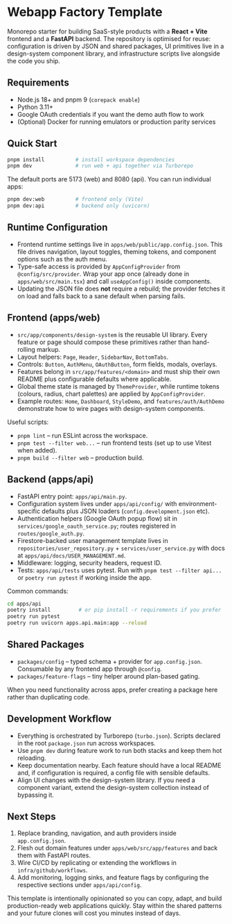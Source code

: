 # Webapp Factory Template

Monorepo starter for building SaaS-style products with a **React + Vite** frontend and a **FastAPI** backend. The repository is optimised for reuse: configuration is driven by JSON and shared packages, UI primitives live in a design-system component library, and infrastructure scripts live alongside the code you ship.

## Requirements

- Node.js 18+ and pnpm 9 (`corepack enable`)
- Python 3.11+
- Google OAuth credentials if you want the demo auth flow to work
- (Optional) Docker for running emulators or production parity services

## Quick Start

```bash
pnpm install          # install workspace dependencies
pnpm dev              # run web + api together via Turborepo
```

The default ports are 5173 (web) and 8080 (api). You can run individual apps:

```bash
pnpm dev:web          # frontend only (Vite)
pnpm dev:api          # backend only (uvicorn)
```

## Runtime Configuration

- Frontend runtime settings live in `apps/web/public/app.config.json`. This file drives navigation, layout toggles, theming tokens, and component options such as the auth menu.
- Type-safe access is provided by `AppConfigProvider` from `@config/src/provider`. Wrap your app once (already done in `apps/web/src/main.tsx`) and call `useAppConfig()` inside components.
- Updating the JSON file does **not** require a rebuild; the provider fetches it on load and falls back to a sane default when parsing fails.

## Frontend (apps/web)

- `src/app/components/design-system` is the reusable UI library. Every feature or page should compose these primitives rather than hand-rolling markup.
- Layout helpers: `Page`, `Header`, `SidebarNav`, `BottomTabs`.
- Controls: `Button`, `AuthMenu`, `OAuthButton`, form fields, modals, overlays.
- Features belong in `src/app/features/<domain>` and must ship their own README plus configurable defaults where applicable.
- Global theme state is managed by `ThemeProvider`, while runtime tokens (colours, radius, chart palettes) are applied by `AppConfigProvider`.
- Example routes: `Home`, `Dashboard`, `StyleDemo`, and `features/auth/AuthDemo` demonstrate how to wire pages with design-system components.

Useful scripts:

- `pnpm lint` – run ESLint across the workspace.
- `pnpm test --filter web...` – run frontend tests (set up to use Vitest when added).
- `pnpm build --filter web` – production build.

## Backend (apps/api)

- FastAPI entry point: `apps/api/main.py`.
- Configuration system lives under `apps/api/config/` with environment-specific defaults plus JSON loaders (`config.development.json` etc).
- Authentication helpers (Google OAuth popup flow) sit in `services/google_oauth_service.py`; routes registered in `routes/google_auth.py`.
- Firestore-backed user management template lives in `repositories/user_repository.py` + `services/user_service.py` with docs at `apps/api/docs/USER_MANAGEMENT.md`.
- Middleware: logging, security headers, request ID.
- Tests: `apps/api/tests` uses pytest. Run with `pnpm test --filter api...` or `poetry run pytest` if working inside the app.

Common commands:

```bash
cd apps/api
poetry install         # or pip install -r requirements if you prefer
poetry run pytest
poetry run uvicorn apps.api.main:app --reload
```

## Shared Packages

- `packages/config` – typed schema + provider for `app.config.json`. Consumable by any frontend app through `@config`.
- `packages/feature-flags` – tiny helper around plan-based gating.

When you need functionality across apps, prefer creating a package here rather than duplicating code.

## Development Workflow

- Everything is orchestrated by Turborepo (`turbo.json`). Scripts declared in the root `package.json` run across workspaces.
- Use `pnpm dev` during feature work to run both stacks and keep them hot reloading.
- Keep documentation nearby. Each feature should have a local README and, if configuration is required, a config file with sensible defaults.
- Align UI changes with the design-system library. If you need a component variant, extend the design-system collection instead of bypassing it.

## Next Steps

1. Replace branding, navigation, and auth providers inside `app.config.json`.
2. Flesh out domain features under `apps/web/src/app/features` and back them with FastAPI routes.
3. Wire CI/CD by replicating or extending the workflows in `infra/github/workflows`.
4. Add monitoring, logging sinks, and feature flags by configuring the respective sections under `apps/api/config`.

This template is intentionally opinionated so you can copy, adapt, and build production-ready web applications quickly. Stay within the shared patterns and your future clones will cost you minutes instead of days.
